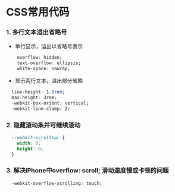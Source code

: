 # CSS常用代码

### 1. 多行文本溢出省略号

* 单行显示，溢出以省略号表示 
 
``` css
    overflow: hidden;
    text-overflow: ellipsis;
    white-space: nowrap;
```
* 显示两行文本，溢出部分省略

``` css
  line-height: 1.5rem;
  max-height: 3rem;
  -webkit-box-orient: vertical;
  -webkit-line-clamp: 2;
```

### 2. 隐藏滚动条并可继续滚动
 
``` css
  ::webkit-scrollbar {
    width: 0;
    height: 0;
  }
```
### 3. 解决iPhone中overflow: scroll; 滑动速度慢或卡顿的问题

``` css
  -webkit-overflow-scrolling: touch;
```

